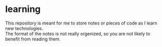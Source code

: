 # learning
This repository is meant for me to store notes or pieces of code as I learn new technologies.  
The format of the notes is not really orgenized, so you are not likely to benefit from reading them.
